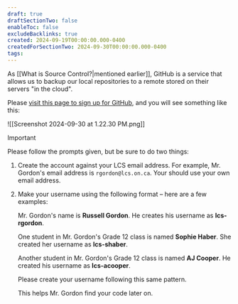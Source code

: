 ```yaml
---
draft: true
draftSectionTwo: false
enableToc: false
excludeBacklinks: true
created: 2024-09-19T00:00:00.000-0400
createdForSectionTwo: 2024-09-30T00:00:00.000-0400
tags:
---
```

As [[What is Source Control?|mentioned earlier]], GitHub is a service that allows us to backup our local repositories to a remote stored on their servers "in the cloud".

Please [visit this page to sign up for GitHub](https://github.com/signup), and you will see something like this:

![[Screenshot 2024-09-30 at 1.22.30 PM.png]]

> [!IMPORTANT]
> 
> Please follow the prompts given, but be sure to do two things:
> 
> 1. Create the account against your LCS email address. For example, Mr. Gordon's email address is `rgordon@lcs.on.ca`. Your should use your own email address.
> 2. Make your username using the following format – here are a few examples:
>    
>    Mr. Gordon's name is **Russell Gordon**. He creates his username as **lcs-rgordon**.
>    
>    One student in Mr. Gordon's Grade 12 class is named **Sophie Haber**. She created her username as **lcs-shaber**.
>    
>    Another student in Mr. Gordon's Grade 12 class is named **AJ Cooper**. He created his username as **lcs-acooper**.
>    
>    Please create your username following this same pattern.
>    
>    This helps Mr. Gordon find your code later on.

